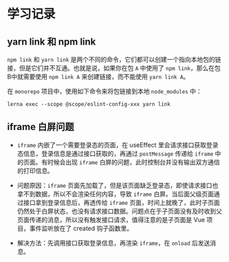 # 学习记录

## yarn link 和 npm link

`npm link` 和 `yarn link` 是两个不同的命令，它们都可以创建一个指向本地包的链接，但是它们并不互通。也就是说，如果你在包 `A` 中使用了 `npm link`，那么在包B中就需要使用 `npm link A` 来创建链接，而不能使用 `yarn link A`。

在 `monorepo` 项目中，使用如下命令来将包链接到本地 `node_modules` 中：

```shell
lerna exec --scope @scope/eslint-config-xxx yarn link
```

## iframe 白屏问题

- `iframe` 内嵌了一个需要登录态的页面，在 useEffect 里会请求接口获取登录态信息，登录信息是通过接口获取的，再通过 `postMessage` 传递给 `iframe` 中的页面。有时候会出现 `iframe` 白屏的问题，此时控制台并没有输出双方通信的打印信息。

- 问题原因：`iframe` 页面先加载了，但是该页面缺乏登录态，即使请求接口也拿不到数据，所以不会渲染任何内容，导致 `iframe` 白屏。当后面父级页面通过接口拿到登录信息后，再透传给 `iframe` 页面，时间上就晚了，此时子页面仍然处于白屏状态，也没有请求接口数据。问题点在于子页面没有及时收到父页面传递的消息，所以没有触发接口请求，值得注意的是子页面是 Vue 项目，事件监听放在了 created 钩子函数里。

- 解决方法：先调用接口获取登录信息，再渲染 `iframe`，在 `onload` 后发送消息。
